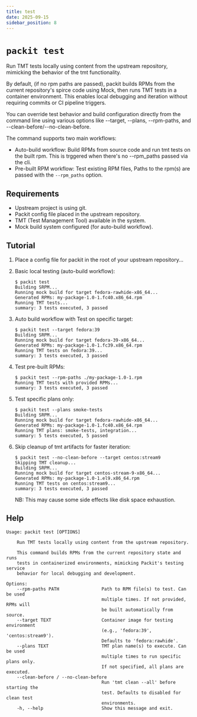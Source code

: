 ```yaml
---
title: test
date: 2025-09-15
sidebar_position: 8
---
```


# `packit test`

Run TMT tests locally using content from the upstream repository, mimicking the behavior of the tmt functionality.

By default, (if no rpm paths are passed), packit builds RPMs from the current repository's spirce code using Mock, then runs TMT tests in a container environment. This enables local debugging and iteration without requiring commits or CI pipeline triggers.

You can override test behavior and build configuration directly from the command line using various options like --target, --plans, --rpm-paths, and --clean-before/--no-clean-before.

The command supports two main workflows:

- Auto-build workflow: Build RPMs from source code and run tmt tests on the built rpm. This is trggered when there's no --rpm_paths passed via the cli.
- Pre-built RPM workflow: Test existing RPM files, Paths to the rpm(s) are passed with the `--rpm_paths` option.

## Requirements

* Upstream project is using git.
* Packit config file placed in the upstream repository.
* TMT (Test Management Tool) available in the system.
* Mock build system configured (for auto-build workflow).

## Tutorial

1. Place a config file for packit in the root of your upstream repository...


2. Basic local testing (auto-build workflow):
    ```
    $ packit test
    Building SRPM...
    Running mock build for target fedora-rawhide-x86_64...
    Generated RPMs: my-package-1.0-1.fc40.x86_64.rpm
    Running TMT tests...
    summary: 3 tests executed, 3 passed
    ```


3. Auto build workflow with Test on specific target:
    ```
    $ packit test --target fedora:39
    Building SRPM...
    Running mock build for target fedora-39-x86_64...
    Generated RPMs: my-package-1.0-1.fc39.x86_64.rpm
    Running TMT tests on fedora:39...
    summary: 3 tests executed, 3 passed
    ```

4. Test pre-built RPMs:

    ```
    $ packit test --rpm-paths ./my-package-1.0-1.rpm
    Running TMT tests with provided RPMs...
    summary: 3 tests executed, 3 passed
    ```

5. Test specific plans only:

    ```
    $ packit test --plans smoke-tests
    Building SRPM...
    Running mock build for target fedora-rawhide-x86_64...
    Generated RPMs: my-package-1.0-1.fc40.x86_64.rpm
    Running TMT plans: smoke-tests, integration...
    summary: 5 tests executed, 5 passed
    ```

6. Skip cleanup of tmt artifacts for faster iteration:
    ```
    $ packit test --no-clean-before --target centos:stream9
    Skipping TMT cleanup...
    Building SRPM...
    Running mock build for target centos-stream-9-x86_64...
    Generated RPMs: my-package-1.0-1.el9.x86_64.rpm
    Running TMT tests on centos:stream9...
    summary: 3 tests executed, 3 passed
    ```
    NB: This may cause some side effects like disk space exhaustion.

## Help

    Usage: packit test [OPTIONS]

        Run TMT tests locally using content from the upstream repository.
        
        This command builds RPMs from the current repository state and runs
        tests in containerized environments, mimicking Packit's testing service
        behavior for local debugging and development.

    Options:
        --rpm-paths PATH                Path to RPM file(s) to test. Can be used
                                        multiple times. If not provided, RPMs will
                                        be built automatically from source.
        --target TEXT                   Container image for testing environment
                                        (e.g., 'fedora:39', 'centos:stream9').
                                        Defaults to 'fedora:rawhide'.
        --plans TEXT                    TMT plan name(s) to execute. Can be used
                                        multiple times to run specific plans only.
                                        If not specified, all plans are executed.
        --clean-before / --no-clean-before
                                        Run 'tmt clean --all' before starting the
                                        test. Defaults to disabled for clean test
                                        environments.
        -h, --help                      Show this message and exit.
